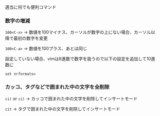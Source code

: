 適当に何でも便利コマンド

### 数字の増減

`100<C-x>` -> 数値を100マイナス、カーソルが数字の上にない場合、カーソル以降で最初の数字を変更

`100<C-a>` -> 数値を100プラス、あとは同じ

設定していない場合、vimは8進数で数字を扱うので以下の設定を追加して10進数に

`set nrformats=`

### カッコ、タグなどで囲まれた中の文字を全削除

`ci(` or `ci)` -> カッコで囲まれた中の文字を削除してインサートモード

`cit` -> タグで囲まれた中の文字を削除してインサートモード

###


